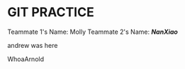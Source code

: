 GIT PRACTICE
============


Teammate 1's Name: Molly
Teammate 2's Name: _______NanXiao_______




andrew was here

WhoaArnold